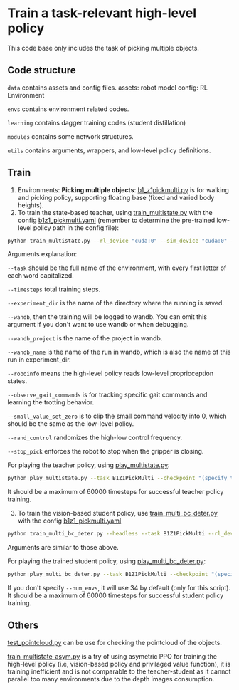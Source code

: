 # Train a task-relevant high-level policy

This code base only includes the task of picking multiple objects.

## Code structure

`data` contains assets and config files.
assets: robot model
config: RL Environment

`envs` contains environment related codes.

`learning` contains dagger training codes (student distillation)

`modules` contains some network structures.

`utils` contains arguments, wrappers, and low-level policy definitions.

## Train

1. Environments:
   **Picking multiple objects**: [b1_z1pickmulti.py](./envs/b1_z1pickmulti.py) is for walking and picking policy, supporting floating base (fixed and varied body heights).
2. To train the state-based teacher, using [train_multistate.py](./train_multistate.py) with the config [b1z1_pickmulti.yaml](./data/cfg/b1z1_pickmulti.yaml) (remember to determine the pre-trained low-level policy path in the config file):

```bash
python train_multistate.py --rl_device "cuda:0" --sim_device "cuda:0" --timesteps 60000 --headless --task B1Z1PickMulti --experiment_dir b1-pick-multi-teacher --wandb --wandb_project "b1-pick-multi-teacher" --wandb_name "some descriptions" --roboinfo --observe_gait_commands --small_value_set_zero --rand_control --stop_pick
```

Arguments explanation:

`--task` should be the full name of the environment, with every first letter of each word capitalized.

`--timesteps` total training steps.

`--experiment_dir` is the name of the directory where the running is saved.

`--wandb`, then the training will be logged to wandb. You can omit this argument if you don't want to use wandb or when debugging.

`--wandb_project` is the name of the project in wandb.

`--wandb_name` is the name of the run in wandb, which is also the name of this run in experiment_dir.

`--roboinfo` means the high-level policy reads low-level proprioception states.

`--observe_gait_commands` is for tracking specific gait commands and learning the trotting behavior.

`--small_value_set_zero` is to clip the small command velocity into 0, which should be the same as the low-level policy.

`--rand_control` randomizes the high-low control frequency.

`--stop_pick` enforces the robot to stop when the gripper is closing.

For playing the teacher policy, using [play_multistate.py](./play_multistate.py):

```bash
python play_multistate.py --task B1Z1PickMulti --checkpoint "(specify the path)" # --(same arguments as training)
```

It should be a maximum of 60000 timesteps for successful teacher policy training.

3. To train the vision-based student policy, use [train_multi_bc_deter.py](./train_multi_bc_deter.py) with the config [b1z1_pickmulti.yaml](./data/cfg/b1z1_pickmulti.yaml)

```bash
python train_multi_bc_deter.py --headless --task B1Z1PickMulti --rl_device "cuda:0" --sim_device "cuda:0" --timesteps 60000 --experiment_dir "b1-pick-multi-stu" --wandb --wandb_project "b1-pick-multi-stu" --wandb_name "checkpoint dir path" --teacher_ckpt_path "teacher checkpoint path" --roboinfo --observe_gait_commands --small_value_set_zero --rand_control --stop_pick
```

Arguments are similar to those above.

For playing the trained student policy, using [play_multi_bc_deter.py](./play_multi_bc_deter.py):

```bash
python play_multi_bc_deter.py --task B1Z1PickMulti --checkpoint "(specify the path)" # --(same arguments as training)
```

If you don't specify `--num_envs`, it will use 34 by default (only for this script).
It should be a maximum of 60000 timesteps for successful student policy training.

## Others

[test_pointcloud.py](./test_pointcloud.py) can be use for checking the pointcloud of the objects.

[train_multistate_asym.py](./train_multistate_asym.py) is a try of using asymetric PPO for training the high-level policy (i.e, vision-based policy and privilaged value function), it is training inefficient and is not comparable to the teacher-student as it cannot parallel too many environments due to the depth images consumption.
